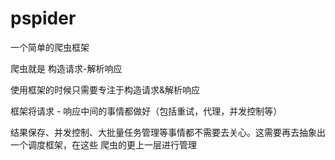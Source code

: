 # pspider

一个简单的爬虫框架

爬虫就是 构造请求-解析响应

使用框架的时候只需要专注于构造请求&解析响应

框架将请求 - 响应中间的事情都做好（包括重试，代理，并发控制等）



结果保存、并发控制、大批量任务管理等事情都不需要去关心。这需要再去抽象出一个调度框架，在这些
爬虫的更上一层进行管理